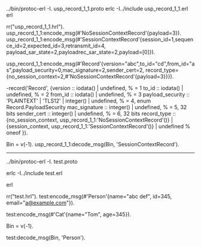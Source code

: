../bin/protoc-erl -I. usp_record_1_1.proto
erlc -I../include usp_record_1_1.erl
erl

rr("usp_record_1_1.hrl").
usp_record_1_1:encode_msg(#'NoSessionContextRecord'{payload=3}).
usp_record_1_1:encode_msg(#'SessionContextRecord'{session_id=1,sequence_id=2,expected_id=3,retransmit_id=4,
payload_sar_state=2,payloadrec_sar_state=2,payload=[0]}).

usp_record_1_1:encode_msg(#'Record'{version="abc",to_id="cd",from_id="as",payload_security=0,mac_signature=2,sender_cert=2,
record_type={no_session_context=2,#'NoSessionContextRecord'{payload=3}}}).

-record('Record',
        {version                :: iodata() | undefined, % = 1
         to_id                  :: iodata() | undefined, % = 2
         from_id                :: iodata() | undefined, % = 3
         payload_security       :: 'PLAINTEXT' | 'TLS12' | integer() | undefined, % = 4, enum Record.PayloadSecurity
         mac_signature          :: integer() | undefined, % = 5, 32 bits
         sender_cert            :: integer() | undefined, % = 6, 32 bits
         record_type            :: {no_session_context, usp_record_1_1:'NoSessionContextRecord'()} | {session_context, usp_record_1_1:'SessionContextRecord'()} | undefined % oneof
        }).
		
Bin = v(-1).
usp_record_1_1:decode_msg(Bin, 'SessionContextRecord').


---------------------------------------------------------------------------
../bin/protoc-erl -I. test.proto

erlc -I../include test.erl

erl

rr("test.hrl").
test:encode_msg(#'Person'{name="abc def", id=345, email="a@example.com"}).

test:encode_msg(#'Cat'{name="Tom", age=345}).
 
Bin = v(-1).
 
test:decode_msg(Bin, 'Person').